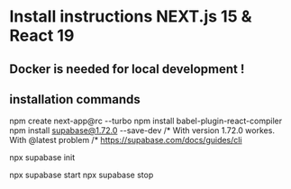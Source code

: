 # Install instructions NEXT.js 15 & React 19

## Docker is needed for local development !

## installation commands

npm create next-app@rc --turbo
npm install babel-plugin-react-compiler
npm install supabase@1.72.0 --save-dev 
            /* With version 1.72.0 workes. With @latest problem 
            /* https://supabase.com/docs/guides/cli

npx supabase init

npx supabase start
npx supabase stop